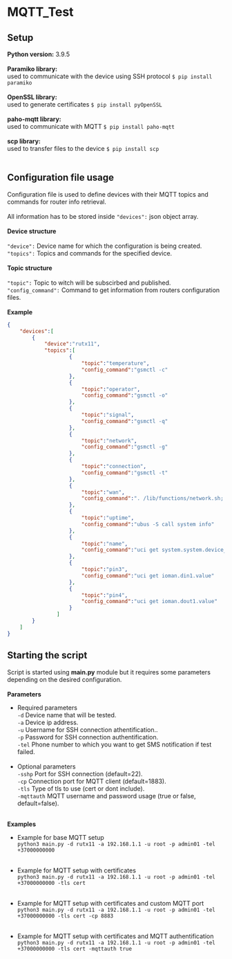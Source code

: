 # MQTT_Test
## Setup
**Python version:** 3.9.5 <br>
<br>
**Paramiko library:**<br>
used to communicate with the device using SSH protocol ```$ pip install paramiko```<br>
<br>
**OpenSSL library:**<br>
used to generate certificates ```$ pip install pyOpenSSL```<br>
<br>
**paho-mqtt library:**<br>
used to communicate with MQTT ```$ pip install paho-mqtt```<br>
<br>
**scp library:**<br>
used to transfer files to the device ```$ pip install scp```<br>
<br>
## Configuration file usage
Configuration file is used to define devices with their MQTT topics and commands for router info retrieval.<br>
<br>
All information has to be stored inside ```"devices":``` json object array.<br>
<br>
**Device structure**<br>
<br>
```"device":``` Device name for which the configuration is being created.<br>
```"topics":``` Topics and commands for the specified device.<br>
<br>
**Topic structure**<br>
<br>
```"topic":``` Topic to witch will be subscirbed and published.<br>
```"config_command":``` Command to get information from routers configuration files.<br>
<br>
**Example**
```json
{ 
    "devices":[
        {
            "device":"rutx11",
            "topics":[
                    {
                        "topic":"temperature",
                        "config_command":"gsmctl -c"
                    },
                    {
                        "topic":"operator",
                        "config_command":"gsmctl -o"
                    },
                    {
                        "topic":"signal",
                        "config_command":"gsmctl -q"
                    },
                    {
                        "topic":"network",
                        "config_command":"gsmctl -g"
                    },
                    {
                        "topic":"connection",
                        "config_command":"gsmctl -t"
                    },
                    {
                        "topic":"wan",
                        "config_command":". /lib/functions/network.sh; network_find_wan NET_IF; network_get_ipaddr NET_ADDR ${NET_IF} ; echo ${NET_ADDR}"
                    },
                    {
                        "topic":"uptime",
                        "config_command":"ubus -S call system info"
                    },
                    {
                        "topic":"name",
                        "config_command":"uci get system.system.device_code"
                    },
                    {
                        "topic":"pin3",
                        "config_command":"uci get ioman.din1.value"
                    },
                    {
                        "topic":"pin4",
                        "config_command":"uci get ioman.dout1.value"
                    }  
                ]
        }
    ]
}
```


## Starting the script
Script is started using **main.py** module but it requires some parameters depending on the desired configuration.<br>
<br>
**Parameters**<br>
+ Required parameters<br>
```-d``` Device name that will be tested.<br>
```-a``` Device ip address.<br>
```-u``` Username for SSH connection athentification..<br>
```-p``` Password for SSH connection authentification.<br>
```-tel``` Phone number to which you want to get SMS notification if test failed.<br><br>
+ Optional parameters<br>
```-sshp``` Port for SSH connection (default=22).<br>
```-cp``` Connection port for MQTT client (default=1883).<br>
```-tls``` Type of tls to use (cert or dont include).<br>
```-mqttauth``` MQTT username and password usage (true or false, default=false).<br><br>

**Examples**<br>

* Example for base MQTT setup<br>
```python3 main.py -d rutx11 -a 192.168.1.1 -u root -p admin01 -tel +37000000000```<br><br>

* Example for MQTT setup with certificates<br>
```python3 main.py -d rutx11 -a 192.168.1.1 -u root -p admin01 -tel +37000000000 -tls cert```<br><br>

* Example for MQTT setup with certificates and custom MQTT port<br>
```python3 main.py -d rutx11 -a 192.168.1.1 -u root -p admin01 -tel +37000000000 -tls cert -cp 8883```<br><br>

* Example for MQTT setup with certificates and MQTT authentification<br>
```python3 main.py -d rutx11 -a 192.168.1.1 -u root -p admin01 -tel +37000000000 -tls cert -mqttauth true```<br><br>
